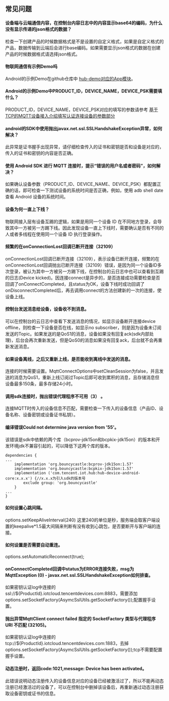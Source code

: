 ## 常见问题

#### 设备端与云端通信内容，在控制台内容日志中的内容显示base64的编码，为什么没有显示传递的json格式的数据？

检查一下创建产品的时候数据格式是不是设置的自定义格式，如果是自定义格式的产品，数据传输到云端后会进行base编码。如果需要显示json格式的数据在创建产品的时候数据格式请选择json格式。

#### 物联网通信有示例Demo吗

Android的示例Demo在github仓库中 [hub-demo对应的App模块](../../hub-android-demo)。

#### Android的示例Demo中PRODUCT_ID，DEVICE_NAME，DEVICE_PSK需要填什么？

PRODUCT_ID，DEVICE_NAME，DEVICE_PSK对应的填写的参数请参考 [基于TCP的MQTT设备接入介绍填写认证连接设备的参数部分](../../hub-device-android/docs/基于TCP的MQTT设备接入.md#填写认证连接设备的参数)

#### android的SDK中使用抛出javax.net.ssl.SSLHandshakeException异常，如何解决？

此异常是证书握手出现异常，请仔细检查传入的证书和密钥是否和设备是对应的，传入的证书和密钥的内容是否正确。

#### 使用 Android SDK 进行 MQTT 连接时，提示“错误的用户名或者密码”，如何解决？

如果确认设备参数（PRODUCT_ID、DEVICE_NAME、DEVICE_PSK）都配置正确的话，即可检查一下测试设备的系统时间是否正确，例如，使用 adb shell date 查看 Android 设备的系统时间。

#### 设备为何一直上下线？

物联网接入层有设备互踢的逻辑，如果是用同一个设备 ID 在不同地方登录，会导致其中一方被另一方踢下线。因此发现设备一直上下线时，需要确认是否有不同的人或者多线程在使用同一个设备 ID 执行登录操作。

#### 频繁的在onConnectionLost回调已断开连接（32109）

onConnectionLost回调已断开连接（32109），表示设备已断开连接，频繁的在onConnectionLost回调抛出已断开连接（32109）错误，是因为同一个设备ID多次登录，被认为其中一方被另一方踢下线，在控制台的云日志中也可以查看到互踢的日志(Device kicked)。因连接connect是异步的，是否连接成功需要检查是否回调了onConnectCompleted，且status为OK，设备下线时成功回调了onDisconnectCompleted后，再去调用connect的方法创建新的一次的连接，使设备上线。

#### 控制台发送消息给设备，设备收不到消息。

可以在控制台的云日志中查看下发送消息的情况，如显示设备断开连接device offline，则检查一下设备是否在线，如显示no subscriber，则是因为设备未订阅发送的Topic。如果发送的是QoS1的消息，设备如果没有回复ack(sdk内部处理)，后台会再次重新发送，但是QoS0的消息如果没有回复ack，后台就不会再重新发送消息。

#### 如果设备离线，之后又重新上线，是否能收到离线中发送的消息。

连接的时候需要设置。MqttConnectOptions中setCleanSession为false，并且发送的消息为QoS1，重新上线订阅过Topic后即可收到累积的消息，且存储消息但设备最多150条，最多存储24小时。

#### 调用sdk连接时，抛出错误代理程序不可用（3） 。

连接MQTT时传入的设备信息不匹配，需要检查一下传入的设备信息（产品ID、设备名称、设备密钥或设备证书私钥）。

#### 编译错误Could not determine java version from '55'。

该错误是sdk中依赖的两个库（bcprov-jdk15on和bcpkix-jdk15on）的版本和开发环境jdk不兼容引起的，可以降低下这两个库的版本。
```
dependencies {
...
    implementation 'org.bouncycastle:bcprov-jdk15on:1.57'
    implementation 'org.bouncycastle:bcpkix-jdk15on:1.57'
    implementation ('com.tencent.iot.hub:hub-device-android-core:x.x.x') {//x.x.x为引入sdk的版本号
        exclude group: 'org.bouncycastle'
    }
...
}
```

#### 如何设置心跳间隔。
options.setKeepAliveInterval(240) 这里240的单位是秒，服务端会取客户端设置的keepalive*1.5最大间隔来判断有没有收到心跳包，是否要断开与客户端的连接。

#### 如何设置是否需要自动重连。
options.setAutomaticReconnect(true);

#### onConnectCompleted回调中status为ERROR连接失败，msg为MqttException (0) - javax.net.ssl.SSLHandshakeException如何排查。
如果密钥认证log中连接的ssl://${ProductId}.iotcloud.tencentdevices.com:8883，需要添加options.setSocketFactory(AsymcSslUtils.getSocketFactory());配置握手设置。

#### 抛出异常MqttClient connect failed 指定的 SocketFactory 类型与代理程序 URI 不匹配 (32105)。
如果密钥认证log中连接的tcp://${ProductId}.iotcloud.tencentdevices.com:1883，去掉options.setSocketFactory(AsymcSslUtils.getSocketFactory());tcp不需要配置握手设置。

#### 动态注册时，返回code:1021,message: Device has been activated。
此错误说明动态注册传入的设备信息对应的设备已经被激活过了，所以不能再动态注册已经激活过的设备了，可以在控制台中删掉该设备后，再重新通过动态注册获取设备密钥或证书的信息。



